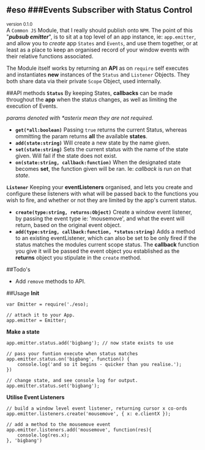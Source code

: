 #eso
###Events Subscriber with Status Control
---
<sup>version 0.1.0</sup>  
A `Common JS` Module, that I really should publish onto `NPM`.
The point of this "*__pubsub emitter__*", is to sit at a top level of an app instance, ie: `app.emitter`, and allow you to _create_ app `States` and `Events`, and use them together, or at least as a place to keep an organised record of your window events with their relative functions associated.

The Module itself works by returning an __API__ as on `require` self executes and instantiates __new__ instances of the `Status` and `Listener` Objects. They both share data via their private `Scope` Object, used internally.

##API methods
__`Status`__
By keeping States, __callbacks__ can be made throughout the __app__ when the status changes, as well as limiting the execution of Events.

_params denoted with *asterix mean they are not required._

* __`get(*all:boolean)`__ Passing `true` returns the current Status, whereas ommitting the param returns __all__ the available __states__. 
* __`add(state:string)`__ Will create a new state by the name given.
* __`set(state:string)`__ Sets the current status with the name of the state given. Will fail if the state does not exist.
* __`on(state:string, callback:function)`__ When the designated state becomes __set__, the function given will be ran. Ie: _callback_ is run _on_ that _state_.

__`Listener`__
Keeping your __eventListeners__ organised, and lets you create and configure these listeners with what will be passed back to the functions you wish to fire, and whether or not they are limited by the app's current status.

* __`create(type:string, returns:Object)`__ Create a window event listener, by passing the event type ie: 'mousemove', and what the event will return, based on the original event object.
* __`add(type:string, callback:function, *status:string)`__ Adds a method to an existing eventListener, which can also be set to be only fired if the status matches the modules current scope status. The __callback__ function you give it will be passed the event object you established as the __returns__ object you stipulate in the `create` method.

##Todo's

* Add `remove` methods to API.


##Usage
__Init__

	var Emitter = require('./eso);
	
	// attach it to your App.
	app.emitter = Emitter;

__Make a state__

	app.emitter.status.add('bigbang'); // now state exists to use
	
	// pass your funtion execute when status matches
	app.emitter.status.on('bigbang', function() {
		console.log('and so it begins - quicker than you realise.');
	})
	
	// change state, and see console log for output.
	app.emitter.status.set('bigbang');
	
__Utilise Event Listeners__

	// build a window level event listener, returning cursor x co-ords
	app.emitter.listeners.create('mousemove', { x: e.clientX });
	
	// add a method to the mousemove event
	app.emitter.listeners.add('mousemove', function(res){ 
		console.log(res.x); 
	}, 'bigbang')
	
